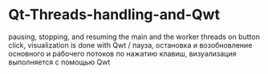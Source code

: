 # Qt-Threads-handling-and-Qwt
pausing, stopping, and resuming the main and the worker threads on button click, visualization is done with Qwt / пауза, остановка и возобновление основного и рабочего потоков по нажатию клавиш, визуализация выполняется с помощью Qwt
